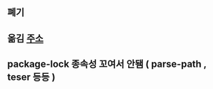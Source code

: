 ## 폐기
## 옮김 [주소](https://github.com/rlawncks125/nuxt3-test) 
## package-lock 종속성 꼬여서 안됌 ( parse-path , teser 등등 )
